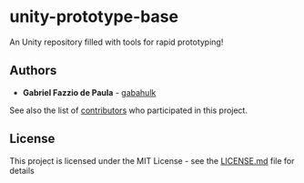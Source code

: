 # unity-prototype-base
An Unity repository filled with tools for rapid prototyping!

## Authors

* **Gabriel Fazzio de Paula** - [gabahulk](https://github.com/gabahulk)

See also the list of [contributors](https://github.com/gabahulk/unity-prototype-base/graphs/contributors) who participated in this project.

## License

This project is licensed under the MIT License - see the [LICENSE.md](LICENSE.md) file for details



